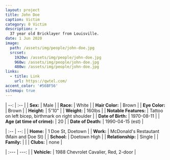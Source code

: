 ```yaml
---
layout: project
title: John Doe
caption: Victim
category: 0 Victim
description: >
  37 year old Bricklayer from Louisville.
date: 1 Jun 2020
image: 
  path: /assets/img/people/john-doe.jpg
  srcset: 
    1920w: /assets/img/people/john-doe.jpg
    960w: /assets/img/people/john-doe.jpg
    480w: /assets/img/people/john-doe.jpg
links:
  - title: Link
    url: https://qwtel.com/
accent_color: '#56BF56'
sitemap: true
---
```


| --: | :-- |
| **Sex:** | Male |
| **Race:** | White |
| **Hair Color:** | Brown |
| **Eye Color:** | Brown |
| **Height:** | 5'10" |
| **Weight:** | 160lbs |
| **Notable Features:** | Tattoo on left bicep, birthmark on right shoulder |
| **Date of Birth:** | 1970-08-11 |
| **Age (at time of crime):** | 20 |
| **Date of Death:** | 1990-04-15 (est) |

| :-- | --: |
| **Home:** | 1 Doe St, Doetown |
| **Work:** | McDonald's Restautant (Main and Doe St) |
| **School:** | Doetown High |
| **Relationship:** | Single |
| **Family:** | |
| **Clubs:** | none |


| :--- | ---: |
| **Vehicle:** | 1988 Chevrolet Cavalier, Red, 2-door |

